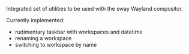 Integrated set of utilities to be used with the sway Wayland compositor.

Currently implemented:

* rudimentary taskbar with workspaces and datetime
* renaming a workspace
* switching to workspace by name